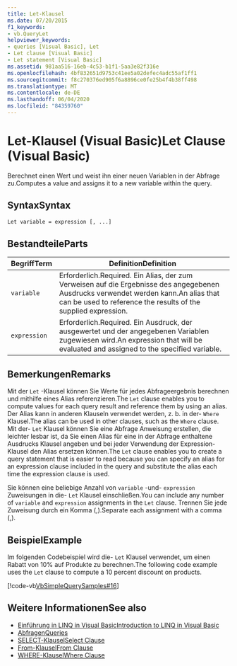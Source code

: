 ```yaml
---
title: Let-Klausel
ms.date: 07/20/2015
f1_keywords:
- vb.QueryLet
helpviewer_keywords:
- queries [Visual Basic], Let
- Let clause [Visual Basic]
- Let statement [Visual Basic]
ms.assetid: 981aa516-16eb-4c53-b1f1-5aa3e82f316e
ms.openlocfilehash: 4bf832651d9753c41ee5a02defec4adc55af1ff1
ms.sourcegitcommit: f8c270376ed905f6a8896ce0fe25b4f4b38ff498
ms.translationtype: MT
ms.contentlocale: de-DE
ms.lasthandoff: 06/04/2020
ms.locfileid: "84359760"
---
```

# <a name="let-clause-visual-basic"></a><span data-ttu-id="242e4-102">Let-Klausel (Visual Basic)</span><span class="sxs-lookup"><span data-stu-id="242e4-102">Let Clause (Visual Basic)</span></span>
<span data-ttu-id="242e4-103">Berechnet einen Wert und weist ihn einer neuen Variablen in der Abfrage zu.</span><span class="sxs-lookup"><span data-stu-id="242e4-103">Computes a value and assigns it to a new variable within the query.</span></span>  
  
## <a name="syntax"></a><span data-ttu-id="242e4-104">Syntax</span><span class="sxs-lookup"><span data-stu-id="242e4-104">Syntax</span></span>  
  
```vb  
Let variable = expression [, ...]  
```  
  
## <a name="parts"></a><span data-ttu-id="242e4-105">Bestandteile</span><span class="sxs-lookup"><span data-stu-id="242e4-105">Parts</span></span>  
  
|<span data-ttu-id="242e4-106">Begriff</span><span class="sxs-lookup"><span data-stu-id="242e4-106">Term</span></span>|<span data-ttu-id="242e4-107">Definition</span><span class="sxs-lookup"><span data-stu-id="242e4-107">Definition</span></span>|  
|---|---|  
|`variable`|<span data-ttu-id="242e4-108">Erforderlich.</span><span class="sxs-lookup"><span data-stu-id="242e4-108">Required.</span></span> <span data-ttu-id="242e4-109">Ein Alias, der zum Verweisen auf die Ergebnisse des angegebenen Ausdrucks verwendet werden kann.</span><span class="sxs-lookup"><span data-stu-id="242e4-109">An alias that can be used to reference the results of the supplied expression.</span></span>|  
|`expression`|<span data-ttu-id="242e4-110">Erforderlich.</span><span class="sxs-lookup"><span data-stu-id="242e4-110">Required.</span></span> <span data-ttu-id="242e4-111">Ein Ausdruck, der ausgewertet und der angegebenen Variablen zugewiesen wird.</span><span class="sxs-lookup"><span data-stu-id="242e4-111">An expression that will be evaluated and assigned to the specified variable.</span></span>|  
  
## <a name="remarks"></a><span data-ttu-id="242e4-112">Bemerkungen</span><span class="sxs-lookup"><span data-stu-id="242e4-112">Remarks</span></span>  
 <span data-ttu-id="242e4-113">Mit der `Let` -Klausel können Sie Werte für jedes Abfrageergebnis berechnen und mithilfe eines Alias referenzieren.</span><span class="sxs-lookup"><span data-stu-id="242e4-113">The `Let` clause enables you to compute values for each query result and reference them by using an alias.</span></span> <span data-ttu-id="242e4-114">Der Alias kann in anderen Klauseln verwendet werden, z. b. in der- `Where` Klausel.</span><span class="sxs-lookup"><span data-stu-id="242e4-114">The alias can be used in other clauses, such as the `Where` clause.</span></span> <span data-ttu-id="242e4-115">Mit der- `Let` Klausel können Sie eine Abfrage Anweisung erstellen, die leichter lesbar ist, da Sie einen Alias für eine in der Abfrage enthaltene Ausdrucks Klausel angeben und bei jeder Verwendung der Expression-Klausel den Alias ersetzen können.</span><span class="sxs-lookup"><span data-stu-id="242e4-115">The `Let` clause enables you to create a query statement that is easier to read because you can specify an alias for an expression clause included in the query and substitute the alias each time the expression clause is used.</span></span>  
  
 <span data-ttu-id="242e4-116">Sie können eine beliebige Anzahl von `variable` -und- `expression` Zuweisungen in die- `Let` Klausel einschließen.</span><span class="sxs-lookup"><span data-stu-id="242e4-116">You can include any number of `variable` and `expression` assignments in the `Let` clause.</span></span> <span data-ttu-id="242e4-117">Trennen Sie jede Zuweisung durch ein Komma (,).</span><span class="sxs-lookup"><span data-stu-id="242e4-117">Separate each assignment with a comma (,).</span></span>  
  
## <a name="example"></a><span data-ttu-id="242e4-118">Beispiel</span><span class="sxs-lookup"><span data-stu-id="242e4-118">Example</span></span>  
 <span data-ttu-id="242e4-119">Im folgenden Codebeispiel wird die- `Let` Klausel verwendet, um einen Rabatt von 10% auf Produkte zu berechnen.</span><span class="sxs-lookup"><span data-stu-id="242e4-119">The following code example uses the `Let` clause to compute a 10 percent discount on products.</span></span>  
  
 [!code-vb[VbSimpleQuerySamples#16](~/samples/snippets/visualbasic/VS_Snippets_VBCSharp/VbSimpleQuerySamples/VB/QuerySamples1.vb#16)]  
  
## <a name="see-also"></a><span data-ttu-id="242e4-120">Weitere Informationen</span><span class="sxs-lookup"><span data-stu-id="242e4-120">See also</span></span>

- [<span data-ttu-id="242e4-121">Einführung in LINQ in Visual Basic</span><span class="sxs-lookup"><span data-stu-id="242e4-121">Introduction to LINQ in Visual Basic</span></span>](../../programming-guide/language-features/linq/introduction-to-linq.md)
- [<span data-ttu-id="242e4-122">Abfragen</span><span class="sxs-lookup"><span data-stu-id="242e4-122">Queries</span></span>](index.md)
- [<span data-ttu-id="242e4-123">SELECT-Klausel</span><span class="sxs-lookup"><span data-stu-id="242e4-123">Select Clause</span></span>](select-clause.md)
- [<span data-ttu-id="242e4-124">From-Klausel</span><span class="sxs-lookup"><span data-stu-id="242e4-124">From Clause</span></span>](from-clause.md)
- [<span data-ttu-id="242e4-125">WHERE-Klausel</span><span class="sxs-lookup"><span data-stu-id="242e4-125">Where Clause</span></span>](where-clause.md)
